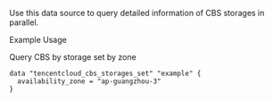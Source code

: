 Use this data source to query detailed information of CBS storages in parallel.

Example Usage

Query CBS by storage set by zone

```hcl
data "tencentcloud_cbs_storages_set" "example" {
  availability_zone = "ap-guangzhou-3"
}
```
